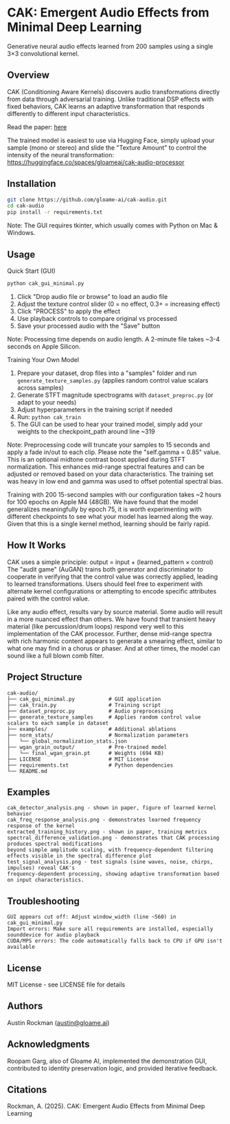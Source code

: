 # CAK: Emergent Audio Effects from Minimal Deep Learning

Generative neural audio effects learned from 200 samples using a single 3×3 convolutional kernel.

## Overview

CAK (Conditioning Aware Kernels) discovers audio transformations directly from data through adversarial training. Unlike traditional DSP effects with fixed behaviors, CAK learns an adaptive transformation that responds differently to different input characteristics.

Read the paper: [here](https://arxiv.org/abs/2508.02643) 

The trained model is easiest to use via Hugging Face, simply upload your sample (mono or stereo) and slide the "Texture Amount" to control the intensity of the neural transformation: https://huggingface.co/spaces/gloameai/cak-audio-processor

## Installation

```bash
git clone https://github.com/gloame-ai/cak-audio.git
cd cak-audio
pip install -r requirements.txt
```

Note: The GUI requires tkinter, which usually comes with Python on Mac & Windows. 

## Usage
Quick Start (GUI)
```bash
python cak_gui_minimal.py
```

1. Click "Drop audio file or browse" to load an audio file
2. Adjust the texture control slider (0 = no effect, 0.3+ = increasing effect)
3. Click "PROCESS" to apply the effect
4. Use playback controls to compare original vs processed
5. Save your processed audio with the "Save" button

Note: Processing time depends on audio length. A 2-minute file takes ~3-4 seconds on Apple Silicon.

Training Your Own Model
1. Prepare your dataset, drop files into a "samples" folder and run `generate_texture_samples.py` (applies random control value scalars across samples)
2. Generate STFT magnitude spectrograms with `dataset_preproc.py` (or adapt to your needs)
3. Adjust hyperparameters in the training script if needed
4. Run: `python cak_train`
5. The GUI can be used to hear your trained model, simply add your weights to the checkpoint_path around line ~319

Note: Preprocessing code will truncate your samples to 15 seconds and apply a fade in/out to each clip. Please note the "self.gamma = 0.85" value. This is an optional midtone contrast boost applied during STFT normalization. This enhances mid-range spectral features and can be adjusted or removed based on your data characteristics. The training set was heavy in low end and gamma was used to offset potential spectral bias.
  
Training with 200 15-second samples with our configuration takes ~2 hours for 100 epochs on Apple M4 (48GB). We have found that the model generalizes meaningfully by epoch 75, it is worth experimenting with different checkpoints to see what your model has learned along the way. Given that this is a single kernel method, learning should be fairly rapid. 

## How It Works 
CAK uses a simple principle:
output = input + (learned_pattern × control)
The "audit game" (AuGAN) trains both generator and discriminator to cooperate in verifying that the control value was correctly applied, leading to learned transformations. Users should feel free to experiment with alternate kernel configurations or attempting to encode specific attributes paired with the control value.  

Like any audio effect, results vary by source material. Some audio will result in a more nuanced effect than others. We have found that transient heavy material (like percussion/drum loops) respond very well to this implementation of the CAK processor. Further, dense mid-range spectra with rich harmonic content appears to generate a smearing effect, similar to what one may find in a chorus or phaser. And at other times, the model can sound like a full blown comb filter.  

## Project Structure
```
cak-audio/
├── cak_gui_minimal.py           # GUI application
├── cak_train.py                 # Training script
├── dataset_preproc.py           # Audio preprocessing
├── generate_texture_samples     # Applies random control value scalars to each sample in dataset
├── examples/                    # Additional ablations
├── norm_stats/                  # Normalization parameters
│   └── global_normalization_stats.json
├── wgan_grain_output/           # Pre-trained model
│   └── final_wgan_grain.pt      # Weights (694 KB)
├── LICENSE                      # MIT License
├── requirements.txt             # Python dependencies
└── README.md
```                 

## Examples 
```
cak_detector_analysis.png - shown in paper, figure of learned kernel behavior
cak_freq_response_analysis.png - demonstrates learned frequency response of the kernel
extracted_training_history.png - shown in paper, training metrics
spectral_difference_validation.png - demonstrates that CAK processing produces spectral modifications
beyond simple amplitude scaling, with frequency-dependent filtering effects visible in the spectral difference plot
test_signal_analysis.png - test signals (sine waves, noise, chirps, impulses) reveal CAK's
frequency-dependent processing, showing adaptive transformation based on input characteristics.
```  

## Troubleshooting
```
GUI appears cut off: Adjust window_width (line ~560) in cak_gui_minimal.py
Import errors: Make sure all requirements are installed, especially sounddevice for audio playback
CUDA/MPS errors: The code automatically falls back to CPU if GPU isn't available
```

## License
MIT License - see LICENSE file for details

## Authors
Austin Rockman (austin@gloame.ai)

## Acknowledgments
Roopam Garg, also of Gloame AI, implemented the demonstration GUI, contributed to identity preservation logic, and provided iterative feedback.

## Citations
Rockman, A. (2025). CAK: Emergent Audio Effects from Minimal Deep Learning






